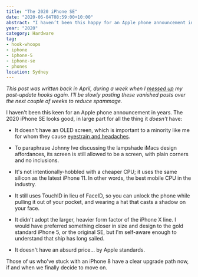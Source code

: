 ```yaml
---
title: "The 2020 iPhone SE"
date: "2020-06-04T08:59:00+10:00"
abstract: "I haven’t been this happy for an Apple phone announcement in years."
year: "2020"
category: Hardware
tag:
- hook-whoops
- iphone
- iphone-5
- iphone-se
- phones
location: Sydney
---
```

*This post was written back in April, during a week when I [messed up](https://rubenerd.com/tag/hook-whoops) my post-update hooks again. I'll be slowly posting these vanished posts over the next couple of weeks to reduce spammage.*

I haven't been this keen for an Apple phone announcement in years. The 2020 iPhone SE looks good, in large part for all the thing it *doesn't* have:

* It doesn't have an OLED screen, which is important to a minority like me for whom they cause [eyestrain and headaches](https://rubenerd.com/why-oled-phone-screens-suck-for-some-of-us/).

* To paraphrase Johnny Ive discussing the lampshade iMacs design affordances, its screen is still allowed to be a screen, with plain corners and no inclusions.

* It's not intentionally-hobbled with a cheaper CPU; it uses the same silicon as the latest iPhone 11. In other words, the best mobile CPU in the industry.

* It still uses TouchID in lieu of FaceID, so you can unlock the phone while pulling it out of your pocket, and wearing a hat that casts a shadow on your face.

* It didn't adopt the larger, heavier form factor of the iPhone X line. I would have preferred something closer in size and design to the gold standard iPhone 5, or the original SE, but I'm self-aware enough to understand that ship has long sailed.

* It doesn't have an absurd price... by Apple standards.

Those of us who've stuck with an iPhone 8 have a clear upgrade path now, if and when we finally decide to move on.
